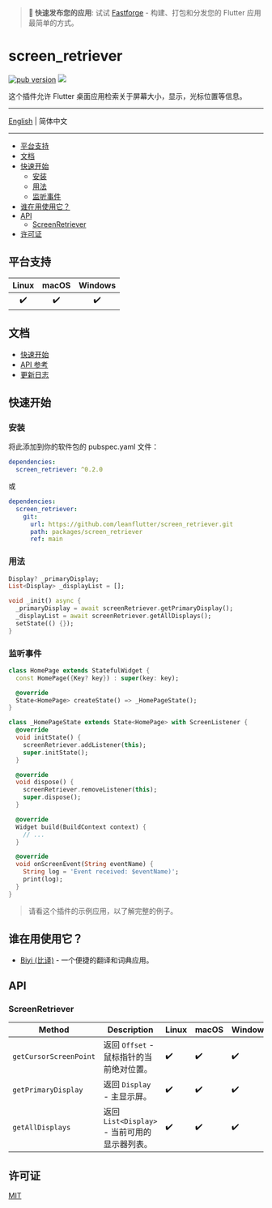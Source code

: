 > **🚀 快速发布您的应用**: 试试 [Fastforge](https://fastforge.dev) - 构建、打包和分发您的 Flutter 应用最简单的方式。

# screen_retriever

[![pub version][pub-image]][pub-url] [![][discord-image]][discord-url]

[pub-image]: https://img.shields.io/pub/v/screen_retriever.svg
[pub-url]: https://pub.dev/packages/screen_retriever
[discord-image]: https://img.shields.io/discord/884679008049037342.svg
[discord-url]: https://discord.gg/zPa6EZ2jqb

这个插件允许 Flutter 桌面应用检索关于屏幕大小，显示，光标位置等信息。

---

[English](./README.md) | 简体中文

---

<!-- START doctoc generated TOC please keep comment here to allow auto update -->
<!-- DON'T EDIT THIS SECTION, INSTEAD RE-RUN doctoc TO UPDATE -->

- [平台支持](#%E5%B9%B3%E5%8F%B0%E6%94%AF%E6%8C%81)
- [文档](#%E6%96%87%E6%A1%A3)
- [快速开始](#%E5%BF%AB%E9%80%9F%E5%BC%80%E5%A7%8B)
  - [安装](#%E5%AE%89%E8%A3%85)
  - [用法](#%E7%94%A8%E6%B3%95)
  - [监听事件](#%E7%9B%91%E5%90%AC%E4%BA%8B%E4%BB%B6)
- [谁在用使用它？](#%E8%B0%81%E5%9C%A8%E7%94%A8%E4%BD%BF%E7%94%A8%E5%AE%83)
- [API](#api)
  - [ScreenRetriever](#screenretriever)
- [许可证](#%E8%AE%B8%E5%8F%AF%E8%AF%81)

<!-- END doctoc generated TOC please keep comment here to allow auto update -->

## 平台支持

| Linux | macOS | Windows |
| :---: | :---: | :-----: |
|  ✔️   |  ✔️   |   ✔️    |

## 文档

- [快速开始](https://leanflutter.dev/zh/documentation/screen_retriever/quick-start)
- [API 参考](https://pub.dev/documentation/screen_retriever/latest/screen_retriever/)
- [更新日志](https://pub.dev/packages/screen_retriever/changelog)

## 快速开始

### 安装

将此添加到你的软件包的 pubspec.yaml 文件：

```yaml
dependencies:
  screen_retriever: ^0.2.0
```

或

```yaml
dependencies:
  screen_retriever:
    git:
      url: https://github.com/leanflutter/screen_retriever.git
      path: packages/screen_retriever
      ref: main
```

### 用法

```dart
Display? _primaryDisplay;
List<Display> _displayList = [];

void _init() async {
  _primaryDisplay = await screenRetriever.getPrimaryDisplay();
  _displayList = await screenRetriever.getAllDisplays();
  setState(() {});
}
```

### 监听事件

```dart
class HomePage extends StatefulWidget {
  const HomePage({Key? key}) : super(key: key);

  @override
  State<HomePage> createState() => _HomePageState();
}

class _HomePageState extends State<HomePage> with ScreenListener {
  @override
  void initState() {
    screenRetriever.addListener(this);
    super.initState();
  }

  @override
  void dispose() {
    screenRetriever.removeListener(this);
    super.dispose();
  }

  @override
  Widget build(BuildContext context) {
    // ...
  }

  @override
  void onScreenEvent(String eventName) {
    String log = 'Event received: $eventName)';
    print(log);
  }
}
```

> 请看这个插件的示例应用，以了解完整的例子。

## 谁在用使用它？

- [Biyi (比译)](https://biyidev.com/) - 一个便捷的翻译和词典应用。

## API

### ScreenRetriever

| Method                 | Description                                   | Linux | macOS | Windows |
| ---------------------- | --------------------------------------------- | ----- | ----- | ------- |
| `getCursorScreenPoint` | 返回 `Offset` - 鼠标指针的当前绝对位置。      | ✔️    | ✔️    | ✔️      |
| `getPrimaryDisplay`    | 返回 `Display` - 主显示屏。                   | ✔️    | ✔️    | ✔️      |
| `getAllDisplays`       | 返回 `List<Display>` - 当前可用的显示器列表。 | ✔️    | ✔️    | ✔️      |

## 许可证

[MIT](./LICENSE)
